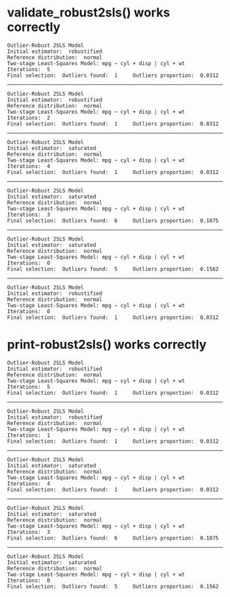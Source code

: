 # validate_robust2sls() works correctly

    Outlier-Robust 2SLS Model 
    Initial estimator:  robustified 
    Reference distribution:  normal 
    Two-stage Least-Squares Model: mpg ~ cyl + disp | cyl + wt 
    Iterations:  5 
    Final selection:  Outliers found:  1     Outliers proportion:  0.0312 

---

    Outlier-Robust 2SLS Model 
    Initial estimator:  robustified 
    Reference distribution:  normal 
    Two-stage Least-Squares Model: mpg ~ cyl + disp | cyl + wt 
    Iterations:  2 
    Final selection:  Outliers found:  1     Outliers proportion:  0.0312 

---

    Outlier-Robust 2SLS Model 
    Initial estimator:  saturated 
    Reference distribution:  normal 
    Two-stage Least-Squares Model: mpg ~ cyl + disp | cyl + wt 
    Iterations:  4 
    Final selection:  Outliers found:  1     Outliers proportion:  0.0312 

---

    Outlier-Robust 2SLS Model 
    Initial estimator:  saturated 
    Reference distribution:  normal 
    Two-stage Least-Squares Model: mpg ~ cyl + disp | cyl + wt 
    Iterations:  3 
    Final selection:  Outliers found:  6     Outliers proportion:  0.1875 

---

    Outlier-Robust 2SLS Model 
    Initial estimator:  saturated 
    Reference distribution:  normal 
    Two-stage Least-Squares Model: mpg ~ cyl + disp | cyl + wt 
    Iterations:  0 
    Final selection:  Outliers found:  5     Outliers proportion:  0.1562 

---

    Outlier-Robust 2SLS Model 
    Initial estimator:  robustified 
    Reference distribution:  normal 
    Two-stage Least-Squares Model: mpg ~ cyl + disp | cyl + wt 
    Iterations:  0 
    Final selection:  Outliers found:  1     Outliers proportion:  0.0312 

# print-robust2sls() works correctly

    Outlier-Robust 2SLS Model 
    Initial estimator:  robustified 
    Reference distribution:  normal 
    Two-stage Least-Squares Model: mpg ~ cyl + disp | cyl + wt 
    Iterations:  5 
    Final selection:  Outliers found:  1     Outliers proportion:  0.0312 

---

    Outlier-Robust 2SLS Model 
    Initial estimator:  robustified 
    Reference distribution:  normal 
    Two-stage Least-Squares Model: mpg ~ cyl + disp | cyl + wt 
    Iterations:  1 
    Final selection:  Outliers found:  1     Outliers proportion:  0.0312 

---

    Outlier-Robust 2SLS Model 
    Initial estimator:  saturated 
    Reference distribution:  normal 
    Two-stage Least-Squares Model: mpg ~ cyl + disp | cyl + wt 
    Iterations:  4 
    Final selection:  Outliers found:  1     Outliers proportion:  0.0312 

---

    Outlier-Robust 2SLS Model 
    Initial estimator:  saturated 
    Reference distribution:  normal 
    Two-stage Least-Squares Model: mpg ~ cyl + disp | cyl + wt 
    Iterations:  3 
    Final selection:  Outliers found:  6     Outliers proportion:  0.1875 

---

    Outlier-Robust 2SLS Model 
    Initial estimator:  saturated 
    Reference distribution:  normal 
    Two-stage Least-Squares Model: mpg ~ cyl + disp | cyl + wt 
    Iterations:  0 
    Final selection:  Outliers found:  5     Outliers proportion:  0.1562 


